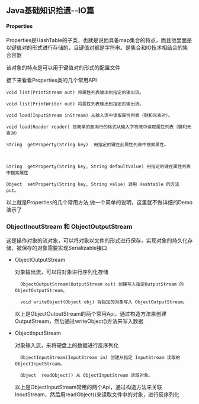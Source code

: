 ﻿## Java基础知识拾遗--IO篇

#### **Properties**

Properties是HashTable的子类，也就是说他具备map集合的特点，而且他里面是以键值对的形式进行存储的，且键值对都是字符串。是集合和IO技术相结合的集合容器

该对象的特点是可以用于键值对的形式的配置文件

接下来看看Properties类的几个常用API

    void list(PrintStream out) 将属性列表输出到指定的输出流。 
    
    void list(PrintWriter out) 将属性列表输出到指定的输出流。
    
    void load(InputStream inStream) 从输入流中读取属性列表（键和元素对）。
    
    void load(Reader reader) 按简单的面向行的格式从输入字符流中读取属性列表（键和元素对）
    
    String	getProperty(String key)  用指定的键在此属性列表中搜索属性。
    

    
    String	getProperty(String key, String defaultValue) 用指定的键在属性列表中搜索属性
    
    Object	setProperty(String key, String value) 调用 Hashtable 的方法 put。
    
以上就是Properties的几个常用方法,做一个简单的说明，这里就不做详细的Demo演示了


### **ObjectInoutStream 和 ObjectOutputStream**

这是操作对象的流对象，可以将对象以文件的形式进行保存，实现对象的持久化存储，被保存的对象需要实现Serializable接口

* ObjectOutputStream 

    对象输出流，可以将对象进行序列化存储
    
        ObjectOutputStream(OutputStream out) 创建写入指定OutputStream 的 ObjectOutputStream。
        
        void writeObject(Object obj) 将指定的对象写入 ObjectOutputStream。
        
    以上是ObjectOutputStream的两个常用Api，通过构造方法来创建OutputStream，然后通过writeObject()方法来写入数据
    
* ObjectInputStream
    
    对象输入流，来将硬盘上的数据进行反序列化

        ObjectInputStream(InputStream in) 创建从指定 InputStream 读取的 ObjectInputStream。
        
        Object	readObject() 从 ObjectInputStream 读取对象。
        
    以上是ObjectInputStream常用的两个Api，通过构造方法来关联InoutStream，然后用readObject()来读取文件中的对象，进行反序列化


